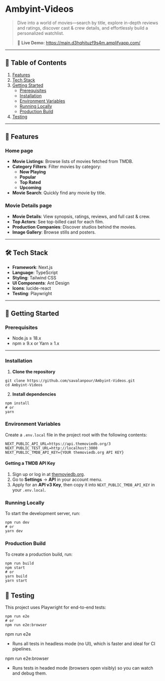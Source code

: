# Ambyint-Videos

> Dive into a world of movies—search by title, explore in-depth reviews and ratings,
> discover cast & crew details, and effortlessly build a personalized watchlist.
>
> 🔗 **Live Demo:** https://main.d3hqhituzf9s4m.amplifyapp.com/

---

## 📖 Table of Contents

1. [Features](#-features)
2. [Tech Stack](#-tech-stack)
3. [Getting Started](#-getting-started)
   - [Prerequisites](#prerequisites)
   - [Installation](#installation)
   - [Environment Variables](#environment-variables)
   - [Running Locally](#running-locally)
   - [Production Build](#production-build)
4. [Testing](#-testing)

---

## 🚀 Features

### Home page

- **Movie Listings**: Browse lists of movies fetched from TMDB.
- **Category Filters**: Filter movies by category:
  - **Now Playing**
  - **Popular**
  - **Top Rated**
  - **Upcoming**
- **Movie Search**: Quickly find any movie by title.

### Movie Details page

- **Movie Details**: View synopsis, ratings, reviews, and full cast & crew.
- **Top Actors**: See top-billed cast for each film.
- **Production Companies**: Discover studios behind the movies.
- **Image Gallery**: Browse stills and posters.

---

## 🛠️ Tech Stack

- **Framework**: Next.js
- **Language**: TypeScript
- **Styling**: Tailwind CSS
- **UI Components**: Ant Design
- **Icons**: lucide-react
- **Testing**: Playwright

---

## 🏁 Getting Started

### Prerequisites

- Node.js ≥ 18.x
- npm ≥ 9.x or Yarn ≥ 1.x

---

### Installation

1. **Clone the repository**

```
git clone https://github.com/savalanpour/Ambyint-Videos.git
cd Ambyint-Videos
```

2. **Install dependencies**

```
npm install
# or
yarn
```

### Environment Variables

Create a `.env.local` file in the project root with the following contents:

```dotenv
NEXT_PUBLIC_API_URL=https://api.themoviedb.org/3
NEXT_PUBLIC_TEST_URL=http://localhost:3000
NEXT_PUBLIC_TMDB_API_KEY={YOUR themoviedb.org API KEY}
```

#### Getting a TMDB API Key

1. Sign up or log in at [themoviedb.org](https://www.themoviedb.org).
2. Go to **Settings** → **API** in your account menu.
3. Apply for an **API v3 Key**, then copy it into `NEXT_PUBLIC_TMDB_API_KEY` in your `.env.local`.

### Running Locally

To start the development server, run:

```
npm run dev
# or
yarn dev
```

### Production Build

To create a production build, run:

```
npm run build
npm start
# or
yarn build
yarn start
```

## 🧪 Testing

This project uses Playwright for end-to-end tests:

```
npm run e2e
# or
npm run e2e:browser
```

npm run e2e

- Runs all tests in headless mode (no UI), which is faster and ideal for CI pipelines.

npm run e2e:browser

- Runs tests in headed mode (browsers open visibly) so you can watch and debug them.
